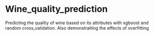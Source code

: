 # Wine_quality_prediction
Predicting the quality of wine based on its attributes with xgboost and random cross_validation. Also demonstraiting the effects of overfitting
